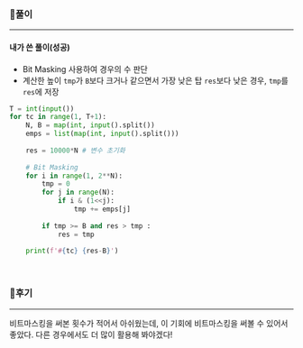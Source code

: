### 📌풀이

----

#### 내가 쓴 풀이(성공)

- Bit Masking 사용하여 경우의 수 판단
- 계산한 높이 `tmp`가 `B`보다 크거나 같으면서 가장 낮은 탑 `res`보다 낮은 경우, `tmp`를 `res`에 저장

```python
T = int(input())
for tc in range(1, T+1):
    N, B = map(int, input().split())
    emps = list(map(int, input().split()))
    
    res = 10000*N # 변수 초기화
    
    # Bit Masking
    for i in range(1, 2**N): 
        tmp = 0
        for j in range(N):
            if i & (1<<j):
                tmp += emps[j]
        
        if tmp >= B and res > tmp :
            res = tmp
    
    print(f'#{tc} {res-B}')

```

<br>

### 📌후기

----

비트마스킹을 써본 횟수가 적어서 아쉬웠는데, 이 기회에 비트마스킹을 써볼 수 있어서 좋았다. 다른 경우에서도 더 많이 활용해 봐야겠다!

